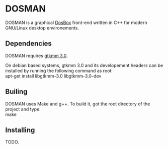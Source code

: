 DOSMAN
======

DOSMAN is a graphical [DosBox](http://www.dosbox.com/) front-end written in C++ for modern GNU/Linux desktop environements.

Dependencies
------------

DOSMAN requires [gtkmm 3.0](http://www.gtkmm.org/en/).

On debian based systems, gtkmm 3.0 and its developement headers can be installed by running the following command as root:    
    apt-get install libgtkmm-3.0 libgtkmm-3.0-dev

Builing
-------

DOSMAN uses Make and g++. To build it, got the root directory of the project and type:    
    make

Installing
----------

TODO.

